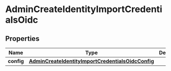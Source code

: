 

# AdminCreateIdentityImportCredentialsOidc


## Properties

| Name | Type | Description | Notes |
|------------ | ------------- | ------------- | -------------|
|**config** | [**AdminCreateIdentityImportCredentialsOidcConfig**](AdminCreateIdentityImportCredentialsOidcConfig.md) |  |  [optional] |



